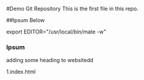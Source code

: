 #Demo Git Repository
This is the first file in this repo.

##Ipsum Below

export EDITOR="/usr/local/bin/mate -w"

### Ipsum

adding some heading to websitedd

1.index.html
